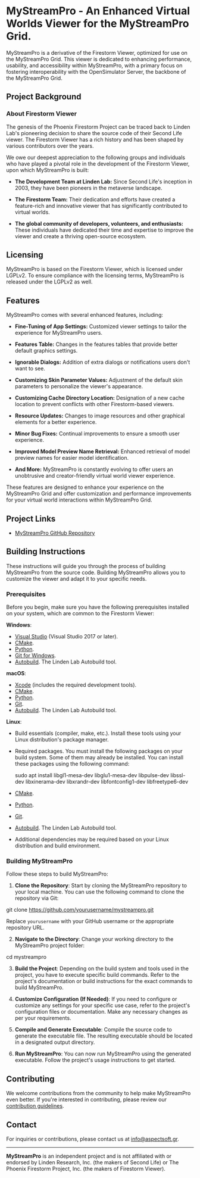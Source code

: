 # MyStreamPro - An Enhanced Virtual Worlds Viewer for the MyStreamPro Grid.

MyStreamPro is a derivative of the Firestorm Viewer, optimized for use on the MyStreamPro Grid. This viewer is dedicated to enhancing performance, usability, and accessibility within MyStreamPro, with a primary focus on fostering interoperability with the OpenSimulator Server, the backbone of the MyStreamPro Grid.

## Project Background

### About Firestorm Viewer

The genesis of the Phoenix Firestorm Project can be traced back to Linden Lab's pioneering decision to share the source code of their Second Life viewer. The Firestorm Viewer has a rich history and has been shaped by various contributors over the years.

We owe our deepest appreciation to the following groups and individuals who have played a pivotal role in the development of the Firestorm Viewer, upon which MyStreamPro is built:

- **The Development Team at Linden Lab:** Since Second Life's inception in 2003, they have been pioneers in the metaverse landscape.

- **The Firestorm Team:** Their dedication and efforts have created a feature-rich and innovative viewer that has significantly contributed to virtual worlds.

- **The global community of developers, volunteers, and enthusiasts:** These individuals have dedicated their time and expertise to improve the viewer and create a thriving open-source ecosystem.

## Licensing 

MyStreamPro is based on the Firestorm Viewer, which is licensed under LGPLv2. To ensure compliance with the licensing terms, MyStreamPro is released under the LGPLv2  as well.

## Features

MyStreamPro comes with several enhanced features, including:

- **Fine-Tuning of App Settings:** Customized viewer settings to tailor the experience for MyStreamPro users.

- **Features Table:** Changes in the features tables that provide better default graphics settings.

- **Ignorable Dialogs:** Addition of extra dialogs or notifications users don't want to see.

- **Customizing Skin Parameter Values:** Adjustment of the default skin parameters to personalize the viewer's appearance.

- **Customizing Cache Directory Location:** Designation of a new cache location to prevent conflicts with other Firestorm-based viewers.

- **Resource Updates:** Changes to image resources and other graphical elements for a better experience.

- **Minor Bug Fixes:** Continual improvements to ensure a smooth user experience.

- **Improved Model Preview Name Retrieval:** Enhanced retrieval of model preview names for easier model identification.

- **And More:** MyStreamPro is constantly evolving to offer users an unobtrusive and creator-friendly virtual world viewer experience.

These features are designed to enhance your experience on the MyStreamPro Grid and offer customization and performance improvements for your virtual world interactions within MyStreamPro Grid.


## Project Links

- [MyStreamPro GitHub Repository](https://github.com/maestroaspect/mystreampro)


## Building Instructions

These instructions will guide you through the process of building MyStreamPro from the source code. Building MyStreamPro allows you to customize the viewer and adapt it to your specific needs.

### Prerequisites

Before you begin, make sure you have the following prerequisites installed on your system, which are common to the Firestorm Viewer:

**Windows**:
- [Visual Studio](https://visualstudio.microsoft.com/downloads/) (Visual Studio 2017 or later).
- [CMake](https://cmake.org/download/).
- [Python](https://www.python.org/downloads/).		
- [Git for Windows](https://gitforwindows.org/).
- [Autobuild](https://wiki.secondlife.com/wiki/Autobuild). The Linden Lab Autobuild tool.


**macOS**:
- [Xcode](https://developer.apple.com/xcode/) (includes the required development tools).
- [CMake](https://cmake.org/download/).
- [Python](https://www.python.org/downloads/).
- [Git](https://git-scm.com/download/mac).
- [Autobuild](https://wiki.secondlife.com/wiki/Autobuild). The Linden Lab Autobuild tool.


**Linux**:
- Build essentials (compiler, make, etc.). Install these tools using your Linux distribution's package manager.
- Required packages. You must install the following packages on your build system. Some of them may already be installed. You can install these packages using the following command:

  sudo apt install libgl1-mesa-dev libglu1-mesa-dev libpulse-dev libssl-dev libxinerama-dev libxrandr-dev libfontconfig1-dev libfreetype6-dev

- [CMake](https://cmake.org/download/).
- [Python](https://www.python.org/downloads/).
- [Git](https://git-scm.com/download/linux).
- [Autobuild](https://wiki.secondlife.com/wiki/Autobuild). The Linden Lab Autobuild tool.
- Additional dependencies may be required based on your Linux distribution and build environment.


### Building MyStreamPro

Follow these steps to build MyStreamPro:

1. **Clone the Repository**: Start by cloning the MyStreamPro repository to your local machine. You can use the following command to clone the repository via Git:

git clone https://github.com/yourusername/mystreampro.git

Replace `yourusername` with your GitHub username or the appropriate repository URL.

2. **Navigate to the Directory**: Change your working directory to the MyStreamPro project folder:

cd mystreampro

3. **Build the Project**: Depending on the build system and tools used in the project, you have to execute specific build commands. Refer to the project's documentation or build instructions for the exact commands to build MyStreamPro.

4. **Customize Configuration (If Needed)**: If you need to configure or customize any settings for your specific use case, refer to the project's configuration files or documentation. Make any necessary changes as per your requirements.

5. **Compile and Generate Executable**: Compile the source code to generate the executable file. The resulting executable should be located in a designated output directory.

6. **Run MyStreamPro**: You can now run MyStreamPro using the generated executable. Follow the project's usage instructions to get started.

## Contributing

We welcome contributions from the community to help make MyStreamPro even better. If you're interested in contributing, please review our [contribution guidelines](CONTRIBUTING.md).

## Contact

For inquiries or contributions, please contact us at info@aspectsoft.gr.

---

**MyStreamPro** is an independent project and is not affiliated with or endorsed by Linden Research, Inc. (the makers of Second Life) or The Phoenix Firestorm Project, Inc. (the makers of Firestorm Viewer).
